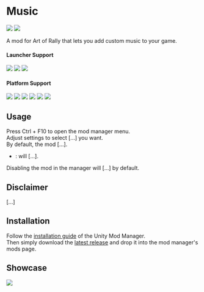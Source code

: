 ﻿# Music

[![](https://img.shields.io/github/v/release/MMike17/ArtOfRally_Music?label=Download)](https://github.com/MMike17/ArtOfRally_Music/releases/latest)
![](https://img.shields.io/badge/Game%20Version-v1.5.5-blue)

A mod for Art of Rally that lets you add custom music to your game.

#### Launcher Support

![](https://img.shields.io/badge/Steam-Supprted-green)
![](https://img.shields.io/badge/Epic-Untested-yellow)
![](https://img.shields.io/badge/GOG-Untested-yellow)

#### Platform Support

![](https://img.shields.io/badge/Windows-Supprted-green)
![](https://img.shields.io/badge/Linux-Untested-yellow)
![](https://img.shields.io/badge/OS%2FX-Untested-yellow)
![](https://img.shields.io/badge/PlayStation-Untested-yellow)
![](https://img.shields.io/badge/XBox-Untested-yellow)
![](https://img.shields.io/badge/Switch-Untested-yellow)

## Usage

Press Ctrl + F10 to open the mod manager menu.\
Adjust settings to select [...] you want.\
By default, the mod [...].

- **<settingName>** : will [...].

Disabling the mod in the manager will [...] by default.

## Disclaimer

[...]

## Installation

Follow the [installation guide](https://www.nexusmods.com/site/mods/21/) of
the Unity Mod Manager.\
Then simply download the [latest release](https://github.com/MMike17/ArtOfRally_Music/releases/latest)
and drop it into the mod manager's mods page.

## Showcase

![](Screenshots/.png)